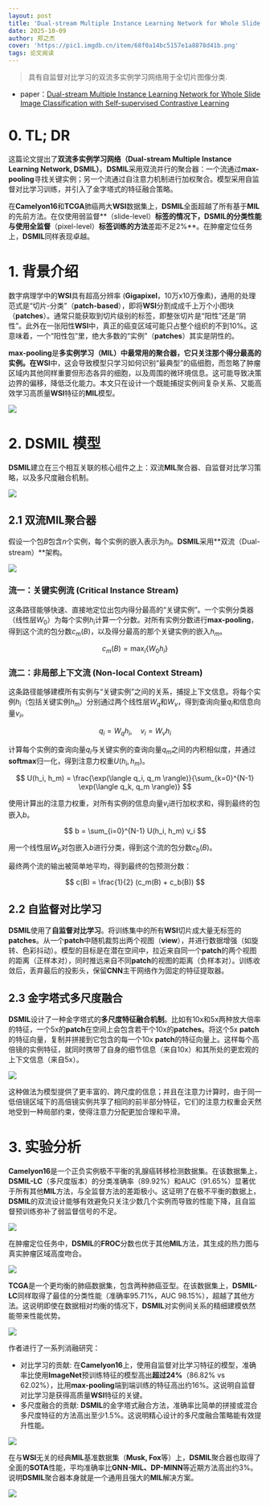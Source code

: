 ```yaml
---
layout: post
title: 'Dual-stream Multiple Instance Learning Network for Whole Slide Image Classification with Self-supervised Contrastive Learning'
date: 2025-10-09
author: 郑之杰
cover: 'https://pic1.imgdb.cn/item/68f0a14bc5157e1a8878d41b.png'
tags: 论文阅读
---
```


> 具有自监督对比学习的双流多实例学习网络用于全切片图像分类.

- paper：[Dual-stream Multiple Instance Learning Network for Whole Slide Image Classification with Self-supervised Contrastive Learning](https://arxiv.org/abs/2011.08939)


# 0. TL; DR

这篇论文提出了**双流多实例学习网络（Dual-stream Multiple Instance Learning Network, DSMIL）**。**DSMIL**采用双流并行的聚合器：一个流通过**max-pooling**寻找关键实例；另一个流通过自注意力机制进行加权聚合。模型采用自监督对比学习训练，并引入了金字塔式的特征融合策略。

在**Camelyon16**和**TCGA**肺癌两大**WSI**数据集上，**DSMIL**全面超越了所有基于**MIL**的先前方法。在仅使用弱监督**（slide-level）**标签的情况下，**DSMIL**的分类性能与使用全监督**（pixel-level）**标签训练的方法**差距不足2%**。在肿瘤定位任务上，**DSMIL**同样表现卓越。

# 1. 背景介绍

数字病理学中的**WSI**具有超高分辨率 (**Gigapixel**，10万x10万像素)，通用的处理范式是“切片-分类”（**patch-based**），即将**WSI**分割成成千上万个小图块（**patches**）。通常只能获取到切片级别的标签，即整张切片是“阳性”还是“阴性”。此外在一张阳性**WSI**中，真正的癌变区域可能只占整个组织的不到10%。这意味着，一个“阳性包”里，绝大多数的“实例”（**patches**）其实是阴性的。

**max-pooling**是**多实例学习（MIL）**中最常用的聚合器，它只关注那个得分最高的实例。在**WSI**中，这会导致模型只学习如何识别“最典型”的癌细胞，而忽略了肿瘤区域内其他同样重要但形态各异的细胞，以及周围的微环境信息。这可能导致决策边界的偏移，降低泛化能力。本文只在设计一个既能捕捉实例间复杂关系、又能高效学习高质量**WSI**特征的**MIL**模型。

![](https://pic1.imgdb.cn/item/68f0a46ec5157e1a8878d679.png)

# 2. DSMIL 模型

**DSMIL**建立在三个相互关联的核心组件之上：双流**MIL**聚合器、自监督对比学习策略，以及多尺度融合机制。

![](https://pic1.imgdb.cn/item/68f0a591c5157e1a8878db75.png)

## 2.1 双流MIL聚合器

假设一个包$B$包含$n$个实例，每个实例的嵌入表示为$h_i$。**DSMIL**采用**双流（Dual-stream）**架构。

![](https://pic1.imgdb.cn/item/68f0a6aac5157e1a8878e18e.png)

### 流一：关键实例流 (Critical Instance Stream)

这条路径能够快速、直接地定位出包内得分最高的“关键实例”。一个实例分类器（线性层$W_0$）为每个实例$h_i$计算一个分数。对所有实例分数进行**max-pooling**，得到这个流的包分数$c_m(B)$，以及得分最高的那个关键实例的嵌入$h_m$。

$$ c_m(B) = \max_i \{ W_0 h_i \} $$

### 流二：非局部上下文流 (Non-local Context Stream)

这条路径能够建模所有实例与“关键实例”之间的关系，捕捉上下文信息。将每个实例$h_i$（包括关键实例$h_m$）分别通过两个线性层$W_q$和$W_v$，得到查询向量$q_i$和信息向量$v_i$。

$$ q_i = W_q h_i, \quad v_i = W_v h_i $$

计算每个实例的查询向量$q_i$与关键实例的查询向量$q_m$之间的内积相似度，并通过**softmax**归一化，得到注意力权重$U(h_i, h_m)$。

$$ U(h_i, h_m) = \frac{\exp(\langle q_i, q_m \rangle)}{\sum_{k=0}^{N-1} \exp(\langle q_k, q_m \rangle)} $$

使用计算出的注意力权重，对所有实例的信息向量$v_i$进行加权求和，得到最终的包嵌入$b$。

$$ b = \sum_{i=0}^{N-1} U(h_i, h_m) v_i $$

用一个线性层$W_b$对包嵌入$b$进行分类，得到这个流的包分数$c_b(B)$。

最终两个流的输出被简单地平均，得到最终的包预测分数：

$$ c(B) = \frac{1}{2} (c_m(B) + c_b(B)) $$

## 2.2 自监督对比学习

**DSMIL**使用了**自监督对比学习**。将训练集中的所有**WSI**切片成大量无标签的**patches**。从一个**patch**中随机裁剪出两个视图（**view**），并进行数据增强（如旋转、色彩抖动）。模型的目标是在潜在空间中，拉近来自同一个**patch**的两个视图的距离（正样本对），同时推远来自不同**patch**的视图的距离（负样本对）。训练收敛后，丢弃最后的投影头，保留**CNN**主干网络作为固定的特征提取器。


## 2.3 金字塔式多尺度融合

**DSMIL**设计了一种金字塔式的**多尺度特征融合机制**。比如有10x和5x两种放大倍率的特征，一个5x的**patch**在空间上会包含若干个10x的**patches**。将这个5x **patch**的特征向量，复制并拼接到它包含的每一个10x **patch**的特征向量上。这样每个高倍镜的实例特征，就同时携带了自身的细节信息（来自10x）和其所处的更宏观的上下文信息（来自5x）。

![](https://pic1.imgdb.cn/item/68f0a983c5157e1a8878ec12.png)

这种做法为模型提供了更丰富的、跨尺度的信息；并且在注意力计算时，由于同一低倍镜区域下的高倍镜实例共享了相同的前半部分特征，它们的注意力权重会天然地受到一种局部约束，使得注意力分配更加合理和平滑。

# 3. 实验分析

**Camelyon16**是一个正负实例极不平衡的乳腺癌转移检测数据集。在该数据集上，**DSMIL-LC**（多尺度版本）的分类准确率（89.92%）和AUC（91.65%）显著优于所有其他**MIL**方法，与全监督方法的差距极小。这证明了在极不平衡的数据上，**DSMIL**的双流设计能够有效避免只关注少数几个实例而导致的性能下降，且自监督预训练弥补了弱监督信号的不足。

![](https://pic1.imgdb.cn/item/68f0aa61c5157e1a8878ec56.png)

在肿瘤定位任务中，**DSMIL**的**FROC**分数也优于其他**MIL**方法，其生成的热力图与真实肿瘤区域高度吻合。

![](https://pic1.imgdb.cn/item/68f0aa88c5157e1a8878ec5a.png)

**TCGA**是一个更均衡的肺癌数据集，包含两种肺癌亚型。在该数据集上，**DSMIL-LC**同样取得了最佳的分类性能（准确率95.71%，AUC 98.15%），超越了其他方法。这说明即使在数据相对均衡的情况下，**DSMIL**对实例间关系的精细建模依然能带来性能优势。

![](https://pic1.imgdb.cn/item/68f0aaeec5157e1a8878ec73.png)

作者进行了一系列消融研究：
- 对比学习的贡献: 在**Camelyon16**上，使用自监督对比学习特征的模型，准确率比使用**ImageNet**预训练特征的模型高出**超过24%**（86.82% vs 62.02%），比用**max-pooling**端到端训练的特征高出约16%。这说明自监督对比学习是获得高质量**WSI**特征的关键。
- 多尺度融合的贡献: **DSMIL**的金字塔式融合方法，准确率比简单的拼接或混合多尺度特征的方法高出至少1.5%。这说明精心设计的多尺度融合策略能有效提升性能。

![](https://pic1.imgdb.cn/item/68f0ab4ac5157e1a8878ec95.png)

在与**WSI**无关的经典**MIL**基准数据集（**Musk, Fox**等）上，**DSMIL**聚合器也取得了全面的**SOTA**性能，平均准确率比**GNN-MIL、DP-MINN**等近期方法高出约3%。说明**DSMIL**聚合器本身就是一个通用且强大的**MIL**解决方案。

![](https://pic1.imgdb.cn/item/68f0ab76c5157e1a8878eca5.png)